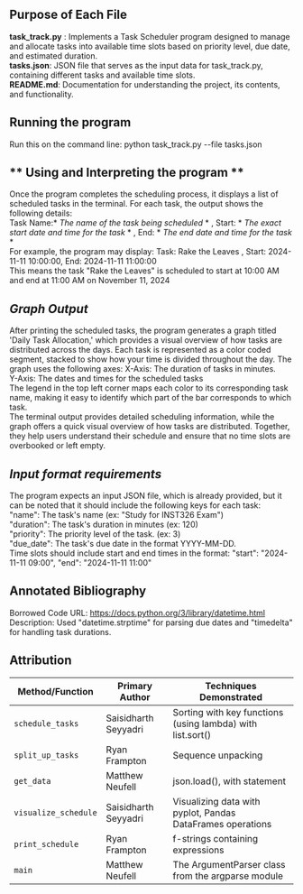 ## **Purpose of Each File**
 **task_track.py** : Implements a Task Scheduler program designed to manage and allocate tasks into available time slots based on priority level, due date, and estimated duration.  
 **tasks.json**: JSON file that serves as the input data for task_track.py, containing different tasks and available time slots.  
 **README.md**: Documentation for understanding the project, its contents, and functionality.  

## **Running the program** 
 Run this on the command line: python task_track.py --file tasks.json  

## ** Using and Interpreting the program **
 Once the program completes the scheduling process, it displays a list of scheduled tasks in the terminal. For each task, the output shows the following details:  
 Task Name:* *The name of the task being scheduled* * , Start: * *The exact start date and time for the task* * , End: * *The end date and time for the task* *   
 For example, the program may display: Task: Rake the Leaves , Start: 2024-11-11 10:00:00, End: 2024-11-11 11:00:00   
 This means the task "Rake the Leaves" is scheduled to start at 10:00 AM and end at 11:00 AM on November 11, 2024  

## *Graph Output* 
 After printing the scheduled tasks, the program generates a graph titled 'Daily Task Allocation,' which provides a visual overview of how tasks are distributed across the days.   Each task is represented as a color coded segment, stacked to show how your time is divided throughout the day. The graph uses the following axes:
 X-Axis: The duration of tasks in minutes.  
 Y-Axis: The dates and times for the scheduled tasks  
 The legend in the top left corner maps each color to its corresponding task name, making it easy to identify which part of the bar corresponds to which task.  
 The terminal output provides detailed scheduling information, while the graph offers a quick visual overview of how tasks are distributed. Together, they help users understand their schedule and ensure that no time slots are overbooked or left empty.  

## *Input format requirements* 
 The program expects an input JSON file, which is already provided, but it can be noted that it should include the following keys for each task:  
 "name": The task's name (ex: "Study for INST326 Exam")  
 "duration": The task's duration in minutes (ex: 120)  
 "priority": The priority level of the task. (ex: 3)  
 "due_date": The task's due date in the format YYYY-MM-DD.  
 Time slots should include start and end times in the format: "start": "2024-11-11 09:00", "end": "2024-11-11 11:00"  


## **Annotated Bibliography**
Borrowed Code URL: https://docs.python.org/3/library/datetime.html
Description: Used "datetime.strptime" for parsing due dates and "timedelta" for handling task durations.



## **Attribution** 
| **Method/Function**      | **Primary Author**       | **Techniques Demonstrated**               |
|---------------------------|--------------------------|-------------------------------------------|
| `schedule_tasks`          | Saisidharth Seyyadri    | Sorting with key functions (using lambda) with list.sort() |
| `split_up_tasks`          | Ryan Frampton           | Sequence unpacking                        |
| `get_data`                | Matthew Neufell         | json.load(), with statement               |
| `visualize_schedule`      | Saisidharth Seyyadri    | Visualizing data with pyplot, Pandas DataFrames operations              |
| `print_schedule`          | Ryan Frampton           | f-strings containing expressions          |
| `main`                    | Matthew Neufell         | The ArgumentParser class from the argparse module|



